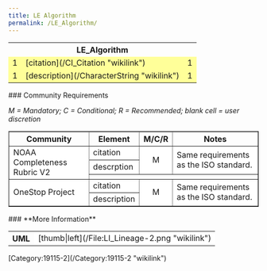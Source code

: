 ```yaml
---
title: LE Algorithm
permalink: /LE_Algorithm/
---
```


<table class="wikitable">
<tr>
<th colspan="3">
LE_Algorithm

</th>
</tr>
<tr bgcolor="FFFF99">
<td>
1

</td>
<td>
[citation](/CI_Citation "wikilink")

</td>
<td>
1

</td>
</tr>
<tr bgcolor="FFFF99">
<td>
1

</td>
<td>
[description](/CharacterString "wikilink")

</td>
<td>
1

</td>
</tr>
</table>
### Community Requirements

*M = Mandatory; C = Conditional; R = Recommended; blank cell = user discretion*

<table class="wikitable" border="1">
<tr>
<th>
Community

</th>
<th>
Element

</th>
<th>
M/C/R

</th>
<th>
Notes

</th>
</tr>
<tr bgcolor="FFFFFF" border="2">
<td rowspan="3">
NOAA Completeness Rubric V2

</td>
<td>
citation

</td>
<td rowspan="2" align="center">
M

</td>
<td rowspan="2">
Same requirements as the ISO standard.

</td>
</tr>
<tr bgcolor="FFFFFF">
<td>
descrption

</td>
</tr>
<th colspan="6">
</th>
<tr bgcolor="FFFFFF" border="2">
<td rowspan="3">
OneStop Project

</td>
<td>
citation

</td>
<td rowspan="2" align="center">
M

</td>
<td rowspan="2">
Same requirements as the ISO standard.

</td>
</tr>
<tr bgcolor="FFFFFF">
<td>
description

</td>
</tr>
</table>
### **More Information**

<table class="wikitable">
<tr>
<th>
UML

</th>
<td bgcolor="FFFFFF">
[thumb|left](/File:LI_Lineage-2.png "wikilink")

</td>
</tr>
</table>
[Category:19115-2](/Category:19115-2 "wikilink")